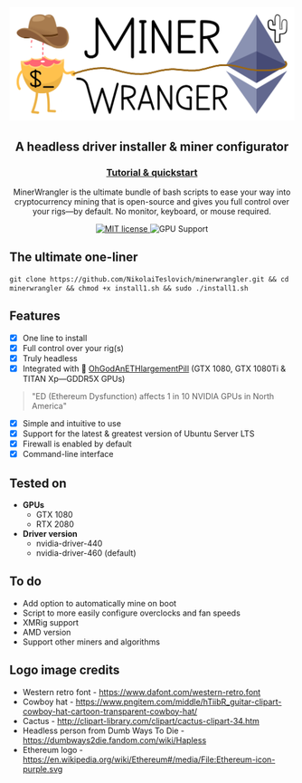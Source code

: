 ![logo](/resources/minerwrangler.png)

<h2 align="center">
  A headless driver installer & miner configurator
</h2>

<h3 align="center">
  <a href="https://cryptoclarified.netlify.app/docs/minerwrangler/">Tutorial & quickstart</a>
</h3>

<p align="center">
  MinerWrangler is the ultimate bundle of bash scripts to ease your way into cryptocurrency mining that is open-source and gives you full control over your rigs—by default. No monitor, keyboard, or mouse required.
</p>

<p align="center">
  <a href="https://github.com/NikolaiTeslovich/minerwrangler/blob/main/LICENSE">
    <img alt="MIT license" src="https://img.shields.io/github/license/NikolaiTeslovich/minerwrangler">
  </a>
  <img alt="GPU Support" src="https://img.shields.io/badge/GPU-NVIDIA-green">
</p>



## The ultimate one-liner

```
git clone https://github.com/NikolaiTeslovich/minerwrangler.git && cd minerwrangler && chmod +x install1.sh && sudo ./install1.sh
```

## Features

- [x] One line to install
- [x] Full control over your rig(s)
- [x] Truly headless
- [x] Integrated with 💊 [OhGodAnETHlargementPill](https://github.com/admin-ipfs/OhGodAnETHlargementPill) (GTX 1080, GTX 1080Ti & TITAN Xp—GDDR5X GPUs)
> "ED (Ethereum Dysfunction) affects 1 in 10 NVIDIA GPUs in North America"

- [x] Simple and intuitive to use
- [x] Support for the latest & greatest version of Ubuntu Server LTS
- [x] Firewall is enabled by default
- [x] Command-line interface

## Tested on

* **GPUs**
  * GTX 1080
  * RTX 2080
* **Driver version**
  * nvidia-driver-440
  * nvidia-driver-460 (default)

## To do

* Add option to automatically mine on boot
* Script to more easily configure overclocks and fan speeds
* XMRig support
* AMD version
* Support other miners and algorithms

## Logo image credits

* Western retro font - https://www.dafont.com/western-retro.font
* Cowboy hat - https://www.pngitem.com/middle/hTiibR_guitar-clipart-cowboy-hat-cartoon-transparent-cowboy-hat/
* Cactus - http://clipart-library.com/clipart/cactus-clipart-34.htm
* Headless person from Dumb Ways To Die - https://dumbways2die.fandom.com/wiki/Hapless
* Ethereum logo - https://en.wikipedia.org/wiki/Ethereum#/media/File:Ethereum-icon-purple.svg
